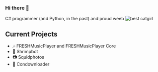 ### Hi there 👋
C# programmer (and Python, in the past) and proud weeb
![best catgirl](https://img3.gelbooru.com/images/61/8e/618e759b9a621212ac1a7d7e9da04f88.gif)
## Current Projects
- 🎶 FRESHMusicPlayer and FRESHMusicPlayer Core
- 🦐 Shrimpbot
- 📷 Squidphotos
- 🔽 Condownloader
<!--
**Royce551/Royce551** is a ✨ _special_ ✨ repository because its `README.md` (this file) appears on your GitHub profile.

Here are some ideas to get you started:

- 🔭 I’m currently working on ...
- 🌱 I’m currently learning ...
- 👯 I’m looking to collaborate on ...
- 🤔 I’m looking for help with ...
- 💬 Ask me about ...
- 📫 How to reach me: ...
- 😄 Pronouns: ...
- ⚡ Fun fact: ...
-->
